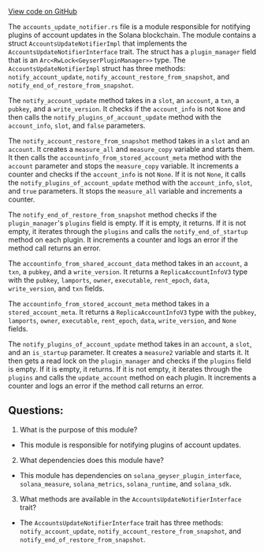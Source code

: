 
[View code on GitHub](https://github.com/solana-labs/solana/blob/master/geyser-plugin-manager/src/accounts_update_notifier.rs)

The `accounts_update_notifier.rs` file is a module responsible for notifying plugins of account updates in the Solana blockchain. The module contains a struct `AccountsUpdateNotifierImpl` that implements the `AccountsUpdateNotifierInterface` trait. The struct has a `plugin_manager` field that is an `Arc<RwLock<GeyserPluginManager>>` type. The `AccountsUpdateNotifierImpl` struct has three methods: `notify_account_update`, `notify_account_restore_from_snapshot`, and `notify_end_of_restore_from_snapshot`.

The `notify_account_update` method takes in a `slot`, an `account`, a `txn`, a `pubkey`, and a `write_version`. It checks if the `account_info` is not `None` and then calls the `notify_plugins_of_account_update` method with the `account_info`, `slot`, and `false` parameters.

The `notify_account_restore_from_snapshot` method takes in a `slot` and an `account`. It creates a `measure_all` and `measure_copy` variable and starts them. It then calls the `accountinfo_from_stored_account_meta` method with the `account` parameter and stops the `measure_copy` variable. It increments a counter and checks if the `account_info` is not `None`. If it is not `None`, it calls the `notify_plugins_of_account_update` method with the `account_info`, `slot`, and `true` parameters. It stops the `measure_all` variable and increments a counter.

The `notify_end_of_restore_from_snapshot` method checks if the `plugin_manager`'s `plugins` field is empty. If it is empty, it returns. If it is not empty, it iterates through the `plugins` and calls the `notify_end_of_startup` method on each plugin. It increments a counter and logs an error if the method call returns an error.

The `accountinfo_from_shared_account_data` method takes in an `account`, a `txn`, a `pubkey`, and a `write_version`. It returns a `ReplicaAccountInfoV3` type with the `pubkey`, `lamports`, `owner`, `executable`, `rent_epoch`, `data`, `write_version`, and `txn` fields.

The `accountinfo_from_stored_account_meta` method takes in a `stored_account_meta`. It returns a `ReplicaAccountInfoV3` type with the `pubkey`, `lamports`, `owner`, `executable`, `rent_epoch`, `data`, `write_version`, and `None` fields.

The `notify_plugins_of_account_update` method takes in an `account`, a `slot`, and an `is_startup` parameter. It creates a `measure2` variable and starts it. It then gets a read lock on the `plugin_manager` and checks if the `plugins` field is empty. If it is empty, it returns. If it is not empty, it iterates through the `plugins` and calls the `update_account` method on each plugin. It increments a counter and logs an error if the method call returns an error.
## Questions: 
 1. What is the purpose of this module?
- This module is responsible for notifying plugins of account updates.

2. What dependencies does this module have?
- This module has dependencies on `solana_geyser_plugin_interface`, `solana_measure`, `solana_metrics`, `solana_runtime`, and `solana_sdk`.

3. What methods are available in the `AccountsUpdateNotifierInterface` trait?
- The `AccountsUpdateNotifierInterface` trait has three methods: `notify_account_update`, `notify_account_restore_from_snapshot`, and `notify_end_of_restore_from_snapshot`.